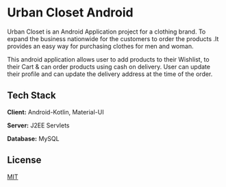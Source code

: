 
# Urban Closet Android

Urban Closet is an Android Application project for a clothing
brand. To expand the business nationwide for the customers to order the
products .It provides an easy way for purchasing clothes for men and
woman.

This android application allows user to add products to their
Wishlist, to their Cart & can order products using cash on delivery.
User can update their profile and can update the delivery address at the
time of the order.


## Tech Stack

**Client:** Android-Kotlin, Material-UI

**Server:** J2EE Servlets

**Database:** MySQL


## License

[MIT](https://choosealicense.com/licenses/mit/)
